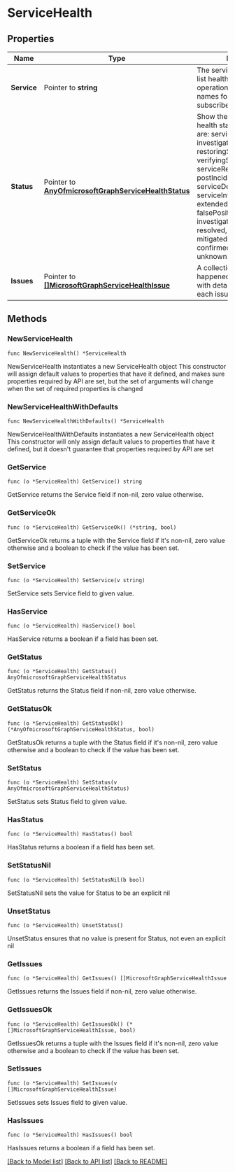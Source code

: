 # ServiceHealth

## Properties

Name | Type | Description | Notes
------------ | ------------- | ------------- | -------------
**Service** | Pointer to **string** | The service name. Use the list healthOverviews operation to get exact string names for services subscribed by the tenant. | [optional] 
**Status** | Pointer to [**AnyOfmicrosoftGraphServiceHealthStatus**](anyOf&lt;microsoft.graph.serviceHealthStatus&gt;.md) | Show the overral service health status. Possible values are: serviceOperational, investigating, restoringService, verifyingService, serviceRestored, postIncidentReviewPublished, serviceDegradation, serviceInterruption, extendedRecovery, falsePositive, investigationSuspended, resolved, mitigatedExternal, mitigated, resolvedExternal, confirmed, reported, unknownFutureValue. | [optional] 
**Issues** | Pointer to [**[]MicrosoftGraphServiceHealthIssue**](MicrosoftGraphServiceHealthIssue.md) | A collection of issues happened on the service, with detailed information for each issue. | [optional] 

## Methods

### NewServiceHealth

`func NewServiceHealth() *ServiceHealth`

NewServiceHealth instantiates a new ServiceHealth object
This constructor will assign default values to properties that have it defined,
and makes sure properties required by API are set, but the set of arguments
will change when the set of required properties is changed

### NewServiceHealthWithDefaults

`func NewServiceHealthWithDefaults() *ServiceHealth`

NewServiceHealthWithDefaults instantiates a new ServiceHealth object
This constructor will only assign default values to properties that have it defined,
but it doesn't guarantee that properties required by API are set

### GetService

`func (o *ServiceHealth) GetService() string`

GetService returns the Service field if non-nil, zero value otherwise.

### GetServiceOk

`func (o *ServiceHealth) GetServiceOk() (*string, bool)`

GetServiceOk returns a tuple with the Service field if it's non-nil, zero value otherwise
and a boolean to check if the value has been set.

### SetService

`func (o *ServiceHealth) SetService(v string)`

SetService sets Service field to given value.

### HasService

`func (o *ServiceHealth) HasService() bool`

HasService returns a boolean if a field has been set.

### GetStatus

`func (o *ServiceHealth) GetStatus() AnyOfmicrosoftGraphServiceHealthStatus`

GetStatus returns the Status field if non-nil, zero value otherwise.

### GetStatusOk

`func (o *ServiceHealth) GetStatusOk() (*AnyOfmicrosoftGraphServiceHealthStatus, bool)`

GetStatusOk returns a tuple with the Status field if it's non-nil, zero value otherwise
and a boolean to check if the value has been set.

### SetStatus

`func (o *ServiceHealth) SetStatus(v AnyOfmicrosoftGraphServiceHealthStatus)`

SetStatus sets Status field to given value.

### HasStatus

`func (o *ServiceHealth) HasStatus() bool`

HasStatus returns a boolean if a field has been set.

### SetStatusNil

`func (o *ServiceHealth) SetStatusNil(b bool)`

 SetStatusNil sets the value for Status to be an explicit nil

### UnsetStatus
`func (o *ServiceHealth) UnsetStatus()`

UnsetStatus ensures that no value is present for Status, not even an explicit nil
### GetIssues

`func (o *ServiceHealth) GetIssues() []MicrosoftGraphServiceHealthIssue`

GetIssues returns the Issues field if non-nil, zero value otherwise.

### GetIssuesOk

`func (o *ServiceHealth) GetIssuesOk() (*[]MicrosoftGraphServiceHealthIssue, bool)`

GetIssuesOk returns a tuple with the Issues field if it's non-nil, zero value otherwise
and a boolean to check if the value has been set.

### SetIssues

`func (o *ServiceHealth) SetIssues(v []MicrosoftGraphServiceHealthIssue)`

SetIssues sets Issues field to given value.

### HasIssues

`func (o *ServiceHealth) HasIssues() bool`

HasIssues returns a boolean if a field has been set.


[[Back to Model list]](../README.md#documentation-for-models) [[Back to API list]](../README.md#documentation-for-api-endpoints) [[Back to README]](../README.md)


